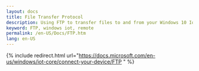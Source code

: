 ```yaml
---
layout: docs
title: File Transfer Protocol
description: Using FTP to transfer files to and from your Windows 10 IoT Core device
keyword: FTP, windows iot, remote
permalink: /en-US/Docs/FTP.htm
lang: en-US
---
```

{% include redirect.html url="https://docs.microsoft.com/en-us/windows/iot-core/connect-your-device/FTP " %}
